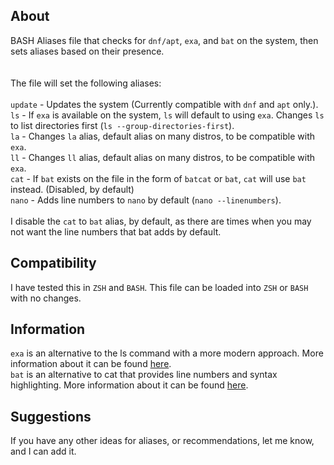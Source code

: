 ## About
BASH Aliases file that checks for `dnf/apt`, `exa`, and `bat` on the system, then sets aliases based on their presence.
\
\
\
The file will set the following aliases:\
\
`update` - Updates the system (Currently compatible with `dnf` and `apt` only.).\
`ls` - If `exa` is available on the system, `ls` will default to using `exa`. Changes `ls` to list directories first (`ls --group-directories-first`).\
`la` - Changes `la` alias, default alias on many distros, to be compatible with `exa`.\
`ll` - Changes `ll` alias, default alias on many distros, to be compatible with `exa`.\
`cat` - If `bat` exists on the file in the form of `batcat` or `bat`, `cat` will use `bat` instead. (Disabled, by default)\
`nano` - Adds line numbers to `nano` by default (`nano --linenumbers`).\
\
I disable the `cat` to `bat` alias, by default, as there are times when you may not want the line numbers that bat adds by default. 

## Compatibility
I have tested this in `ZSH` and `BASH`. This file can be loaded into `ZSH` or `BASH` with no changes. 

## Information
`exa` is an alternative to the ls command with a more modern approach. More information about it can be found [here](https://github.com/ogham/exa).\
`bat` is an alternative to cat that provides line numbers and syntax highlighting. More information about it can be found [here](https://github.com/sharkdp/bat).

## Suggestions
If you have any other ideas for aliases, or recommendations, let me know, and I can add it. 
